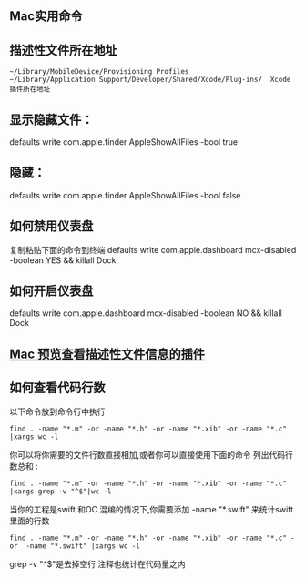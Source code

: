 ## Mac实用命令

##  描述性文件所在地址
```
~/Library/MobileDevice/Provisioning Profiles
~/Library/Application Support/Developer/Shared/Xcode/Plug-ins/  Xcode 
插件所在地址
```

## 显示隐藏文件：
defaults write com.apple.finder AppleShowAllFiles -bool true
## 隐藏：
defaults write com.apple.finder AppleShowAllFiles -bool false 
## 如何禁用仪表盘  

复制粘贴下面的命令到终端
defaults write com.apple.dashboard mcx-disabled -boolean YES && killall Dock
## 如何开启仪表盘
defaults write com.apple.dashboard mcx-disabled -boolean NO && killall Dock

## [Mac 预览查看描述性文件信息的插件](https://github.com/ealeksandrov/ProvisionQL)

## 如何查看代码行数

以下命令放到命令行中执行
```
find . -name "*.m" -or -name "*.h" -or -name "*.xib" -or -name "*.c" |xargs wc -l  

```

你可以将你需要的文件行数直接相加,或者你可以直接使用下面的命令
列出代码行数总和 :

```
find . -name "*.m" -or -name "*.h" -or -name "*.xib" -or -name "*.c" |xargs grep -v "^$"|wc -l  

```
当你的工程是swift 和OC 混编的情况下,你需要添加 -name "*.swift" 来统计swift 里面的行数

```
find . -name "*.m" -or -name "*.h" -or -name "*.xib" -or -name "*.c" -or  -name "*.swift" |xargs wc -l 

```
grep -v "^$"是去掉空行
注释也统计在代码量之内

